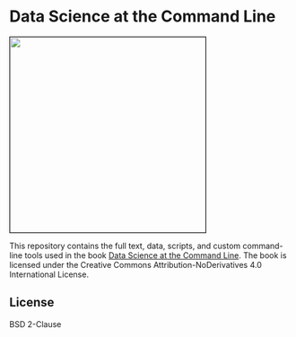 Data Science at the Command Line
================================

<img src="http://datascienceatthecommandline.com/images/cover.png" width="349px" style="border: 1px solid black;" />

This repository contains the full text, data, scripts, and custom command-line tools used in the book [Data Science at the Command Line](http://datascienceatthecommandline.com). The book is licensed under the Creative Commons Attribution-NoDerivatives 4.0 International License.

## License

BSD 2-Clause
